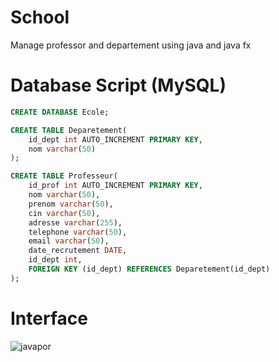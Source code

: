# School
Manage professor and departement using java and java fx

# Database Script (MySQL)
```SQL
CREATE DATABASE Ecole;

CREATE TABLE Deparetement(
    id_dept int AUTO_INCREMENT PRIMARY KEY,
    nom varchar(50)
);

CREATE TABLE Professeur(
	id_prof int AUTO_INCREMENT PRIMARY KEY,
    nom varchar(50),
    prenom varchar(50),
    cin varchar(50),
    adresse varchar(255),
    telephone varchar(50),
    email varchar(50),
    date_recrutement DATE,
    id_dept int,
    FOREIGN KEY (id_dept) REFERENCES Deparetement(id_dept)
);
```
# Interface
![javapor](https://user-images.githubusercontent.com/70094556/148646248-0c73e884-68df-4178-8206-4e0f4ea2ffc1.png)
